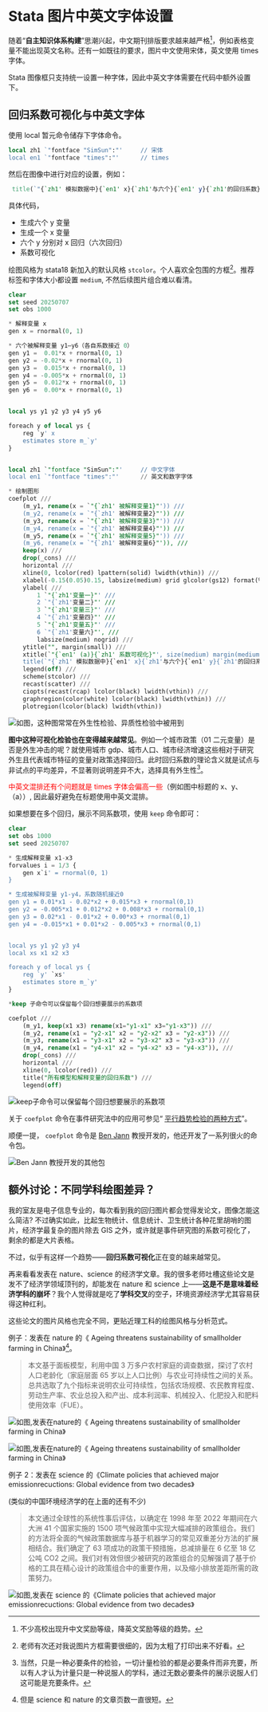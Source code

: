 #  Stata 图片中英文字体设置


随着“**自主知识体系构建**”思潮兴起，中文期刊排版要求越来越严格[^1]，例如表格变量不能出现英文名称。还有一如既往的要求，图片中文使用宋体，英文使用 times 字体。

Stata 图像框只支持统一设置一种字体，因此中英文字体需要在代码中额外设置下。

## 回归系数可视化与中英文字体

使用 local 暂元命令储存下字体命令。

```stata
local zh1 `"fontface "SimSun":"'     // 宋体
local en1 `"fontface "times":"'      // times
```

然后在图像中进行对应的设置，例如：

```stata
 title(`"{`zh1' 模拟数据中}{`en1' x}{`zh1'与六个}{`en1' y}{`zh1'的回归系数}"', size(medium))
```

具体代码，

- 生成六个 y 变量
- 生成一个 x 变量
- 六个 y 分别对 x 回归（六次回归）
- 系数可视化

绘图风格为 stata18 新加入的默认风格 `stcolor`。个人喜欢全包围的方框[^3]。推荐标签和字体大小都设置 `medium`, 不然后续图片组合难以看清。

```SQL
clear
set seed 20250707
set obs 1000

* 解释变量 x
gen x = rnormal(0, 1)

* 六个被解释变量 y1–y6（各自系数接近 0）
gen y1 =  0.01*x + rnormal(0, 1)
gen y2 = -0.02*x + rnormal(0, 1)
gen y3 =  0.015*x + rnormal(0, 1)
gen y4 = -0.005*x + rnormal(0, 1)
gen y5 =  0.012*x + rnormal(0, 1)
gen y6 =  0.00*x + rnormal(0, 1)


local ys y1 y2 y3 y4 y5 y6

foreach y of local ys {
    reg `y' x
    estimates store m_`y'
}


local zh1 `"fontface "SimSun":"'     // 中文字体
local en1 `"fontface "times":"'      // 英文和数字字体

* 绘制图形
coefplot ///
    (m_y1, rename(x = `"{`zh1' 被解释变量1}"')) ///
    (m_y2, rename(x = `"{`zh1' 被解释变量2}"')) ///
    (m_y3, rename(x = `"{`zh1' 被解释变量3}"')) ///
    (m_y4, rename(x = `"{`zh1' 被解释变量4}"')) ///
    (m_y5, rename(x = `"{`zh1' 被解释变量5}"')) ///
    (m_y6, rename(x = `"{`zh1' 被解释变量6}"')), ///
    keep(x) ///
    drop(_cons) ///
    horizontal ///
    xline(0, lcolor(red) lpattern(solid) lwidth(vthin)) ///
    xlabel(-0.15(0.05)0.15, labsize(medium) grid glcolor(gs12) format(%4.2f)) ///
    ylabel( ///
        1 `"{`zh1'变量一}"' ///
        2 `"{`zh1'变量二}"' ///
        3 `"{`zh1'变量三}"' ///
        4 `"{`zh1'变量四}"' ///
        5 `"{`zh1'变量五}"' ///
        6 `"{`zh1'变量六}"', ///
        labsize(medium) nogrid) ///
    ytitle("", margin(small)) ///
    xtitle(`"{`en1' (a)}{`zh1' 系数可视化}"', size(medium) margin(medium)) ///
    title(`"{`zh1' 模拟数据中}{`en1' x}{`zh1'与六个}{`en1' y}{`zh1'的回归系数}"', size(medium)) ///
    legend(off) ///
    scheme(stcolor) ///
    recast(scatter) ///
    ciopts(recast(rcap) lcolor(black) lwidth(vthin)) ///
    graphregion(color(white) lcolor(black) lwidth(vthin)) ///
    plotregion(lcolor(black) lwidth(vthin))
```

![如图，这种图常常在外生性检验、异质性检验中被用到](/img/Stata图片中英文字体设置.zh-cn-20250707130935909.webp)

**图中这种可视化检验也在变得越来越常见**。例如一个城市政策（01 二元变量）是否是外生冲击的呢？就使用城市 gdp、城市人口、城市经济增速这些相对于研究外生且代表城市特征的变量对政策选择回归。此时回归系数的理论含义就是试点与非试点的平均差异，不显著则说明差异不大，选择具有外生性[^4]。

<font color="#ff0000">中英文混排还有个问题就是 times 字体会偏高一些</font>（例如图中标题的 x、y、（a））, 因此最好避免在标题使用中英文混排。

如果想要在多个回归，展示不同系数项，使用 `keep` 命令即可：

```SQL
clear
set obs 1000
set seed 20250707

* 生成解释变量 x1-x3
forvalues i = 1/3 {
    gen x`i' = rnormal(0, 1)
}

* 生成被解释变量 y1-y4，系数随机接近0
gen y1 = 0.01*x1 - 0.02*x2 + 0.015*x3 + rnormal(0,1)
gen y2 = -0.005*x1 + 0.012*x2 + 0.008*x3 + rnormal(0,1)
gen y3 = 0.02*x1 - 0.01*x2 + 0.00*x3 + rnormal(0,1)
gen y4 = -0.015*x1 + 0.01*x2 - 0.005*x3 + rnormal(0,1)


local ys y1 y2 y3 y4
local xs x1 x2 x3

foreach y of local ys {
    reg `y' `xs'
    estimates store m_`y'
}

*keep 子命令可以保留每个回归想要展示的系数项

coefplot ///
    (m_y1, keep(x1 x3) rename(x1="y1-x1" x3="y1-x3")) ///
    (m_y2, rename(x1 = "y2-x1" x2 = "y2-x2" x3 = "y2-x3")) ///
    (m_y3, rename(x1 = "y3-x1" x2 = "y3-x2" x3 = "y3-x3")) ///
    (m_y4, rename(x1 = "y4-x1" x2 = "y4-x2" x3 = "y4-x3")), ///
    drop(_cons) ///
    horizontal ///
    xline(0, lcolor(red)) ///
    title("所有模型和解释变量的回归系数") ///
    legend(off)

```

![keep子命令可以保留每个回归想要展示的系数项](/img/Stata图片中英文字体设置.zh-cn-20250707133559315.webp)

关于 `coefplot` 命令在事件研究法中的应用可参见“ [平行趋势检验的两种方式](https://blog.huaxiangshan.com/zh-cn/posts/event3/#coefplot-%E5%91%BD%E4%BB%A4)”。

顺便一提， `coefplot` 命令是 [Ben Jann](https://repec.sowi.unibe.ch/stata/) 教授开发的，他还开发了一系列很火的命令包。

![Ben Jann 教授开发的其他包](/img/Stata图片中英文字体设置.zh-cn-20250707134419361.webp)
## 额外讨论：不同学科绘图差异？

我的室友是电子信息专业的，每次看到我的回归图片都会觉得发论文，图像怎能这么简洁? 不过确实如此，比起生物统计、信息统计、卫生统计各种花里胡哨的图片，经济学最复杂的图片除去 GIS 之外，或许就是事件研究图的系数可视化了，剩余的都是大片表格。

不过，似乎有这样一个趋势——**回归系数可视化**正在变的越来越常见。

再来看看发表在 nature、science 的经济学文章。我的很多老师吐槽这些论文是发不了经济学领域顶刊的，却能发在 nature 和 science 上——**这是不是意味着经济学科的崩坏**？我个人觉得就是吃了**学科交叉**的空子，环境资源经济学尤其容易获得这种红利。

这些论文的图片风格也完全不同，更贴近理工科的绘图风格与分析范式。

例子：发表在 nature 的《 Ageing threatens sustainability of smallholder farming in China》[^2]。

> 本文基于面板模型，利用中国 3 万多户农村家庭的调查数据，探讨了农村人口老龄化（家庭层面 65 岁以上人口比例）与农业可持续性之间的关系。总共选取了九个指标来说明农业可持续性，包括农场规模、农民教育程度、劳动生产率、农业总投入和产出、成本利润率、机械投入、化肥投入和肥料使用效率（FUE）。


![如图,发表在nature的《 Ageing threatens sustainability of smallholder farming in China》](/img/Stata图片中英文字体设置.zh-cn-20250707123458729.webp)

![如图,发表在nature的《 Ageing threatens sustainability of smallholder farming in China》](/img/Stata图片中英文字体设置.zh-cn-20250707123336622.webp)

例子 2：发表在 science 的《Climate policies that achieved major emissionrecuctions: Global evidence from two decades》

(类似的中国环境经济学的在上面的还有不少)

> 本文通过全球性的系统性事后评估，以确定在 1998 年至 2022 年期间在六大洲 41 个国家实施的 1500 项气候政策中实现大幅减排的政策组合。我们的方法将全面的气候政策数据库与基于机器学习的常见双重差分方法的扩展相结合。我们确定了 63 项成功的政策干预措施，总减排量在 6 亿至 18 亿公吨 CO2 之间。我们对有效但很少被研究的政策组合的见解强调了基于价格的工具在精心设计的政策组合中的重要作用，以及缩小排放差距所需的政策努力。


![如图,发表在 science 的《Climate policies that achieved major emissionrecuctions: Global evidence from two decades》](/img/Stata图片中英文字体设置.zh-cn-20250707135340190.webp)

[^1]: 不少高校出现升中文奖励等级，降英文奖励等级的趋势。
[^2]: 但是 science 和 nature 的文章页数一直很短。
[^3]: 老师有次还对我说图片方框需要很细的，因为太粗了打印出来不好看。
[^4]: 当然，只是一种必要条件的检验，一切计量检验的都是必要条件而非充要，所以有人才认为计量只是一种说服人的学科，通过无数必要条件的展示说服人们这可能是充要条件。
